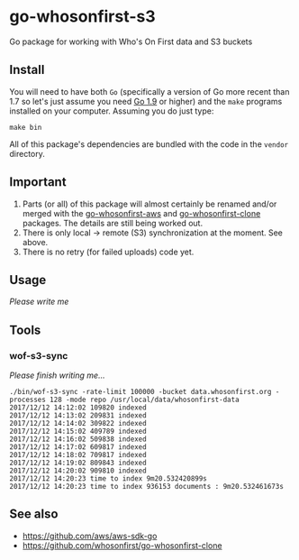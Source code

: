 # go-whosonfirst-s3

Go package for working with Who's On First data and S3 buckets

## Install

You will need to have both `Go` (specifically a version of Go more recent than 1.7 so let's just assume you need [Go 1.9](https://golang.org/dl/) or higher) and the `make` programs installed on your computer. Assuming you do just type:

```
make bin
```

All of this package's dependencies are bundled with the code in the `vendor` directory.

## Important

1. Parts (or all) of this package will almost certainly be renamed and/or merged with the [go-whosonfirst-aws](https://github.com/whosonfirst/go-whosonfirst-aws) and [go-whosonfirst-clone](https://github.com/whosonfirst/go-whosonfirst-clone) packages. The details are still being worked out.
2. There is only local -> remote (S3) synchronization at the moment. See above.
3. There is no retry (for failed uploads) code yet.

## Usage

_Please write me_

## Tools

### wof-s3-sync

_Please finish writing me..._

```
./bin/wof-s3-sync -rate-limit 100000 -bucket data.whosonfirst.org -processes 128 -mode repo /usr/local/data/whosonfirst-data
2017/12/12 14:12:02 109820 indexed
2017/12/12 14:13:02 209831 indexed
2017/12/12 14:14:02 309822 indexed
2017/12/12 14:15:02 409789 indexed
2017/12/12 14:16:02 509838 indexed
2017/12/12 14:17:02 609817 indexed
2017/12/12 14:18:02 709817 indexed
2017/12/12 14:19:02 809843 indexed
2017/12/12 14:20:02 909810 indexed
2017/12/12 14:20:23 time to index 9m20.532420899s
2017/12/12 14:20:23 time to index 936153 documents : 9m20.532461673s
```

## See also

* https://github.com/aws/aws-sdk-go
* https://github.com/whosonfirst/go-whosonfirst-clone
